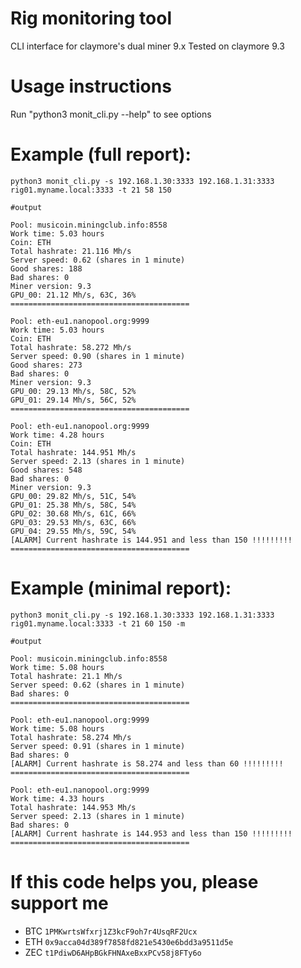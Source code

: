 Rig monitoring tool
===================

CLI interface for claymore's dual miner 9.x
Tested on claymore 9.3

Usage instructions
==================
Run "python3 monit_cli.py --help" to see options

Example (full report):
======================

`python3 monit_cli.py -s 192.168.1.30:3333 192.168.1.31:3333 rig01.myname.local:3333 -t 21 58 150`

```
#output

Pool: musicoin.miningclub.info:8558
Work time: 5.03 hours
Coin: ETH
Total hashrate: 21.116 Mh/s
Server speed: 0.62 (shares in 1 minute)
Good shares: 188
Bad shares: 0
Miner version: 9.3
GPU_00: 21.12 Mh/s, 63C, 36%
========================================

Pool: eth-eu1.nanopool.org:9999
Work time: 5.03 hours
Coin: ETH
Total hashrate: 58.272 Mh/s
Server speed: 0.90 (shares in 1 minute)
Good shares: 273
Bad shares: 0
Miner version: 9.3
GPU_00: 29.13 Mh/s, 58C, 52%
GPU_01: 29.14 Mh/s, 56C, 52%
========================================

Pool: eth-eu1.nanopool.org:9999
Work time: 4.28 hours
Coin: ETH
Total hashrate: 144.951 Mh/s
Server speed: 2.13 (shares in 1 minute)
Good shares: 548
Bad shares: 0
Miner version: 9.3
GPU_00: 29.82 Mh/s, 51C, 54%
GPU_01: 25.38 Mh/s, 58C, 54%
GPU_02: 30.68 Mh/s, 61C, 66%
GPU_03: 29.53 Mh/s, 63C, 66%
GPU_04: 29.55 Mh/s, 59C, 54%
[ALARM] Current hashrate is 144.951 and less than 150 !!!!!!!!!
========================================
```

Example (minimal report):
=========================

`python3 monit_cli.py -s 192.168.1.30:3333 192.168.1.31:3333 rig01.myname.local:3333 -t 21 60 150 -m`

```
#output

Pool: musicoin.miningclub.info:8558
Work time: 5.08 hours
Total hashrate: 21.1 Mh/s
Server speed: 0.62 (shares in 1 minute)
Bad shares: 0
========================================

Pool: eth-eu1.nanopool.org:9999
Work time: 5.08 hours
Total hashrate: 58.274 Mh/s
Server speed: 0.91 (shares in 1 minute)
Bad shares: 0
[ALARM] Current hashrate is 58.274 and less than 60 !!!!!!!!!
========================================

Pool: eth-eu1.nanopool.org:9999
Work time: 4.33 hours
Total hashrate: 144.953 Mh/s
Server speed: 2.13 (shares in 1 minute)
Bad shares: 0
[ALARM] Current hashrate is 144.953 and less than 150 !!!!!!!!!
========================================
```

If this code helps you, please support me
=========================================

* BTC `1PMKwrtsWfxrj1Z3kcF9oh7r4UsqRF2Ucx`
* ETH `0x9acca04d389f7858fd821e5430e6bdd3a9511d5e`
* ZEC `t1PdiwD6AHpBGkFHNAxeBxxPCv58j8FTy6o`
